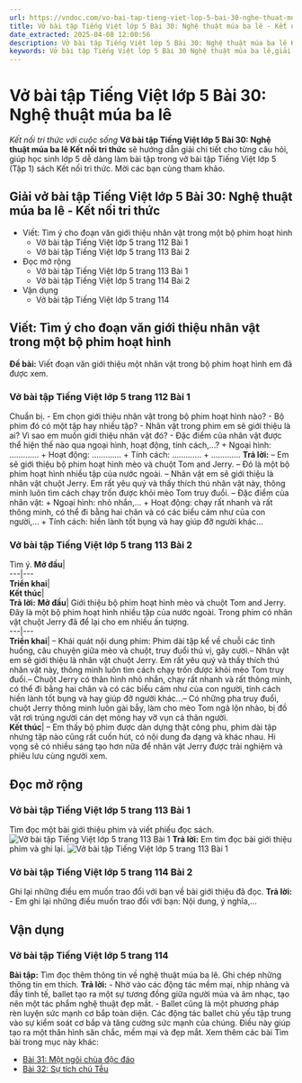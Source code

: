 ```yaml
---
url: https://vndoc.com/vo-bai-tap-tieng-viet-lop-5-bai-30-nghe-thuat-mua-ba-le-339346
title: Vở bài tập Tiếng Việt lớp 5 Bài 30: Nghệ thuật múa ba lê - Kết nối tri thức với cuộc sống - VnDoc.com
date_extracted: 2025-04-08 12:00:56
description: Vở bài tập Tiếng Việt lớp 5 Bài 30: Nghệ thuật múa ba lê Kết nối tri thức được biên soạn nhằm giúp các em HS nhanh chóng hiểu bài và đạt kết quả tốt trong học tập môn Tiếng Việt lớp 5 sách Kết nối tri thức mới.
keywords: Vở bài tập Tiếng Việt lớp 5 Bài 30 Nghệ thuật múa ba lê,giải vở bài tập tiếng việt 5 kết nối bài 30,giải vbt tiếng tiếng 5 kết nối trang 112,giải vbt tiếng việt 5 kết nối Nghệ thuật múa ba lê,vbt tiếng việt 5 kết nối,bài 30 Nghệ thuật múa ba lê
---
```


# Vở bài tập Tiếng Việt lớp 5 Bài 30: Nghệ thuật múa ba lê
 _Kết nối tri thức với cuộc sống_
**Vở bài tập Tiếng Việt lớp 5 Bài 30: Nghệ thuật múa ba lê Kết nối tri thức** sẽ hướng dẫn giải chi tiết cho từng câu hỏi, giúp học sinh lớp 5 dễ dàng làm bài tập trong vở bài tập Tiếng Việt lớp 5 \(Tập 1\) sách Kết nối tri thức. Mời các bạn cùng tham khảo.
## Giải vở bài tập Tiếng Việt lớp 5 Bài 30: Nghệ thuật múa ba lê - Kết nối tri thức
  * Viết: Tìm ý cho đoạn văn giới thiệu nhân vật trong một bộ phim hoạt hình
    * Vở bài tập Tiếng Việt lớp 5 trang 112 Bài 1
    * Vở bài tập Tiếng Việt lớp 5 trang 113 Bài 2
  * Đọc mở rộng
    * Vở bài tập Tiếng Việt lớp 5 trang 113 Bài 1
    * Vở bài tập Tiếng Việt lớp 5 trang 114 Bài 2
  * Vận dụng
    * Vở bài tập Tiếng Việt lớp 5 trang 114

## Viết: Tìm ý cho đoạn văn giới thiệu nhân vật trong một bộ phim hoạt hình
**Đề bài:** Viết đoạn văn giới thiệu một nhân vật trong bộ phim hoạt hình em đã được xem.
### Vở bài tập Tiếng Việt lớp 5 trang 112 Bài 1
Chuẩn bị.
\- Em chọn giới thiệu nhân vật trong bộ phim hoạt hình nào?
\- Bộ phim đó có một tập hay nhiều tập?
\- Nhân vật trong phim em sẽ giới thiệu là ai? Vì sao em muốn giới thiệu nhân vật đó?
\- Đặc điểm của nhân vật được thể hiện thế nào qua ngoại hình, hoạt động, tính cách,...?
\+ Ngoại hình: ………….
\+ Hoạt động: ………….
\+ Tính cách: ………….
\+ ………….
**Trả lời:**
– Em sẽ giới thiệu bộ phim hoạt hình mèo và chuột Tom and Jerry.
– Đó là một bộ phim hoạt hình nhiều tập của nước ngoài.
– Nhân vật em sẽ giới thiệu là nhân vật chuột Jerry. Em rất yêu quý và thấy thích thú nhân vật này, thông minh luôn tìm cách chạy trốn được khỏi mèo Tom truy đuổi.
– Đặc điểm của nhân vật:
\+ Ngoại hình: nhỏ nhắn,…
\+ Hoạt động: chạy rất nhanh và rất thông minh, có thể đi bằng hai chân và có các biểu cảm như của con người,…
\+ Tính cách: hiền lành tốt bụng và hay giúp đỡ người khác…
### Vở bài tập Tiếng Việt lớp 5 trang 113 Bài 2
Tìm ý.
**Mở đầu**|   
---|---  
**Triển khai**|   
**Kết thúc**|   
**Trả lời:**
**Mở đầu**|  Giới thiệu bộ phim hoạt hình mèo và chuột Tom and Jerry. Đây là một bộ phim hoạt hình nhiều tập của nước ngoài. Trong phim có nhân vật chuột Jerry đã để lại cho em nhiều ấn tượng.  
---|---  
**Triển khai**|  – Khái quát nội dung phim: Phim dài tập kể về chuỗi các tình huống, câu chuyện giữa mèo và chuột, truy đuổi thú vị, gây cười.– Nhân vật em sẽ giới thiệu là nhân vật chuột Jerry. Em rất yêu quý và thấy thích thú nhân vật này, thông minh luôn tìm cách chạy trốn được khỏi mèo Tom truy đuổi.– Chuột Jerry có thân hình nhỏ nhắn, chạy rất nhanh và rất thông minh, có thể đi bằng hai chân và có các biểu cảm như của con người, tính cách hiền lành tốt bụng và hay giúp đỡ người khác…– Có những pha truy đuổi, chuột Jerry thông minh luôn gài bẫy, làm cho mèo Tom ngã lộn nhào, bị đồ vật rơi trúng người cán dẹt mỏng hay vỡ vụn cả thân người.  
**Kết thúc**|  – Em thấy bộ phim được dàn dựng thật công phu, phim dài tập nhưng tập nào cũng rất cuốn hút, có nội dung đa dạng và khác nhau. Hi vọng sẽ có nhiều sáng tạo hơn nữa để nhân vật Jerry được trải nghiệm và phiêu lưu cùng người xem.  
## Đọc mở rộng
### Vở bài tập Tiếng Việt lớp 5 trang 113 Bài 1
Tìm đọc một bài giới thiệu phim và viết phiếu đọc sách.
![Vở bài tập Tiếng Việt lớp 5 trang 113 Bài 1](https://i.vdoc.vn/data/image/2025/03/25/vbt-tv5-kntt-bai-30-nghe-thuat-mua-ba-le-1.jpg)
**Trả lời:**
Em tìm đọc bài giới thiệu phim và ghi lại.
![Vở bài tập Tiếng Việt lớp 5 trang 113 Bài 1](https://i.vdoc.vn/data/image/2025/03/25/vbt-tv5-kntt-bai-30-nghe-thuat-mua-ba-le-2.jpg)
### Vở bài tập Tiếng Việt lớp 5 trang 114 Bài 2
Ghi lại những điều em muốn trao đổi với bạn về bài giới thiệu đã đọc.
**Trả lời:**
\- Em ghi lại những điều muốn trao đổi với bạn: Nội dung, ý nghĩa,…
## Vận dụng
### Vở bài tập Tiếng Việt lớp 5 trang 114
**Bài tập:** Tìm đọc thêm thông tin về nghệ thuật múa ba lê. Ghi chép những thông tin em thích.
**Trả lời:**
\- Nhờ vào các động tác mềm mại, nhịp nhàng và đầy tinh tế, ballet tạo ra một sự tương đồng giữa người múa và âm nhạc, tạo nên một tác phẩm nghệ thuật đẹp mắt.
\- Ballet cũng là một phương pháp rèn luyện sức mạnh cơ bắp toàn diện. Các động tác ballet chủ yếu tập trung vào sự kiểm soát cơ bắp và tăng cường sức mạnh của chúng. Điều này giúp tạo ra một thân hình săn chắc, mềm mại và đẹp mắt.
Xem thêm các bài Tìm bài trong mục này khác:
  * [Bài 31: Một ngôi chùa độc đáo](</vo-bai-tap-tieng-viet-lop-5-bai-31-mot-ngoi-chua-doc-dao-339465>)
  * [Bài 32: Sự tích chú Tễu](</vo-bai-tap-tieng-viet-lop-5-bai-32-su-tich-chu-teu-339466>)

